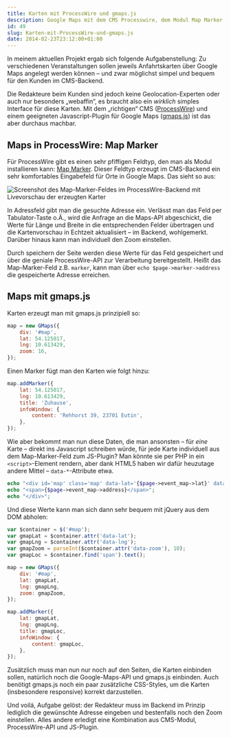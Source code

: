 ```yaml
---
title: Karten mit ProcessWire und gmaps.js
description: Google Maps mit dem CMS Processwire, dem Modul Map Marker und dem Javascript-Plugin gmaps über die Maps-API erzeugen
id: 49
slug: Karten-mit-ProcessWire-und-gmaps.js
date: 2014-02-23T23:12:00+01:00
---
```


In meinem aktuellen Projekt ergab sich folgende Aufgabenstellung: Zu verschiedenen Veranstaltungen sollen jeweils Anfahrtskarten über Google Maps angelegt werden können – und zwar möglichst simpel und bequem für den Kunden im CMS-Backend.

Die Redakteure beim Kunden sind jedoch keine Geolocation-Experten oder auch nur besonders „webaffin“, es braucht also ein _wirklich_ simples Interface für diese Karten. Mit dem „richtigen“ CMS ([ProcessWire](http://processwire.com)) und einem geeigneten Javascript-Plugin für Google Maps ([gmaps.js](http://hpneo.github.io/gmaps/)) ist das aber durchaus machbar.

## Maps in ProcessWire: Map Marker

Für ProcessWire gibt es einen sehr pfiffigen Feldtyp, den man als Modul installieren kann: [Map Marker](http://modules.processwire.com/modules/fieldtype-map-marker/). Dieser Feldtyp erzeugt im CMS-Backend ein sehr komfortables Eingabefeld für Orte in Google Maps. Das sieht so aus:

![Screenshot des Map-Marker-Feldes im ProcessWire-Backend mit Livevorschau der erzeugten Karter](/v2/uploads/artikel/mapmarker.png)

In Adressfeld gibt man die gesuchte Adresse ein. Verlässt man das Feld per Tabulator-Taste o.Ä., wird die Anfrage an die Maps-API abgeschickt, die Werte für Länge und Breite in die entsprechenden Felder übertragen und die Kartenvorschau in Echtzeit aktualisiert – im Backend, wohlgemerkt. Darüber hinaus kann man individuell den Zoom einstellen.

Durch speichern der Seite werden diese Werte für das Feld gespeichert und über die geniale ProcessWire-API zur Verarbeitung bereitgestellt. Heißt das Map-Marker-Feld z.B. `marker`, kann man über `echo $page->marker->address` die gespeicherte Adresse erreichen.

## Maps mit gmaps.js

Karten erzeugt man mit gmaps.js prinzipiell so:

```js
map = new GMaps({
    div: '#map',
    lat: 54.125017,
    lng: 10.613429,
    zoom: 16,
});
```

Einen Marker fügt man den Karten wie folgt hinzu:

```js
map.addMarker({
    lat: 54.125017,
    lng: 10.613429,
    title: 'Zuhause',
    infoWindow: {
        content: 'Rehhorst 39, 23701 Eutin',
    },
});
```

Wie aber bekommt man nun diese Daten, die man ansonsten – für _eine_ Karte – direkt ins Javascript schreiben würde, für jede Karte individuell aus dem Map-Marker-Feld zum JS-Plugin? Man könnte sie per PHP in ein `<script>`\-Element rendern, aber dank HTML5 haben wir dafür heuzutage andere Mittel – `data-*`\-Attribute etwa.

```php
echo "<div id='map' class='map' data-lat='{$page->event_map->lat}' data-lng='{$page->event_map->lng}' data-zoom='{$page->event_map->zoom}'>";
echo "<span>{$page->event_map->address}</span>";
echo "</div>";
```

Und diese Werte kann man sich dann sehr bequem mit jQuery aus dem DOM abholen:

```js
var $container = $('#map');
var gmapLat = $container.attr('data-lat');
var gmapLng = $container.attr('data-lng');
var gmapZoom = parseInt($container.attr('data-zoom'), 10);
var gmapLoc = $container.find('span').text();

map = new GMaps({
    div: '#map',
    lat: gmapLat,
    lng: gmapLng,
    zoom: gmapZoom,
});

map.addMarker({
    lat: gmapLat,
    lng: gmapLng,
    title: gmapLoc,
    infoWindow: {
        content: gmapLoc,
    },
});
```

Zusätzlich muss man nun nur noch auf den Seiten, die Karten einbinden sollen, natürlich noch die Google-Maps-API und gmaps.js einbinden. Auch benötigt gmaps.js noch ein paar zusätzliche CSS-Styles, um die Karten (insbesondere responsive) korrekt darzustellen.

Und voilá, Aufgabe gelöst: der Redakteur muss im Backend im Prinzip lediglich die gewünschte Adresse eingeben und bestenfalls noch den Zoom einstellen. Alles andere erledigt eine Kombination aus CMS-Modul, ProcessWire-API und JS-Plugin.
